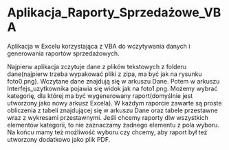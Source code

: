 # Aplikacja_Raporty_Sprzedażowe_VBA
Aplikacja w Excelu korzystająca z VBA do wczytywania danych i generowania raportów sprzedażowych.

Najpierw aplikacja zczytuje dane z plików tekstowych z folderu dane(najpierw trzeba wypakować pliki z zipa, ma być jak na rysunku foto0.png).
Wczytane dane znajdują się w arkuszu Dane.
Potem w arkuszu Interfejs_uzytkownika pojawia się widok jak na foto1.png.
Możemy wybrać kategorię, dla której ma być wygenerowany raport(domyślnie jest utworzony jako nowy arkusz Excela).
W każdym raporcie zawarte są proste obliczenia z tabeli znajdującej się w arkuszu Dane
oraz tabele przestawne wraz z wykresami przestawnymi.
Jeśli chcemy raporty dlw wszystkich elementów kategorii, to nie zaznaczamy żadnego elementu z pola wyboru.
Na końcu mamy też możliwość wyboru czy chcemy, aby raport był też utworzony dodatkowo jako plik PDF.

